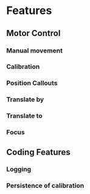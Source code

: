 # Features

## Motor Control
### Manual movement

### Calibration

### Position Callouts

### Translate by

### Translate to

### Focus

## Coding Features
### Logging

### Persistence of calibration
